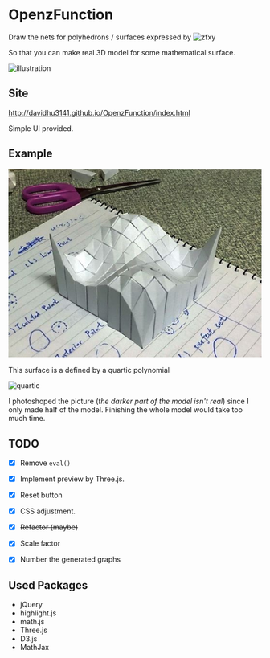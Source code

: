 OpenzFunction
=============

Draw the nets for polyhedrons / surfaces expressed by ![zfxy](https://i.imgur.com/9vaUV6u.gif)

So that you can make real 3D model for some mathematical surface.

![illustration](https://i.imgur.com/XnkHQ4n.jpg)

Site
------------------

http://davidhu3141.github.io/OpenzFunction/index.html

Simple UI provided.

Example
-------

![](https://raw.githubusercontent.com/davidhu3141/OpenzFunction/master/Sample/Faked.jpg)

This surface is a defined by a quartic polynomial 

![quartic](https://i.imgur.com/8jLpXGa.gif)

I photoshoped the picture (*the darker part of the model isn't real*) since I only made half of the model. Finishing the whole model would take too much time. 

TODO
----

- [x] Remove `eval()`

- [x] Implement preview by Three.js.

- [x] Reset button

- [x] CSS adjustment.

- [X] ~~Refactor (maybe)~~

- [x] Scale factor

- [x] Number the generated graphs

Used Packages
-------------

- jQuery
- highlight.js
- math.js
- Three.js
- D3.js
- MathJax
